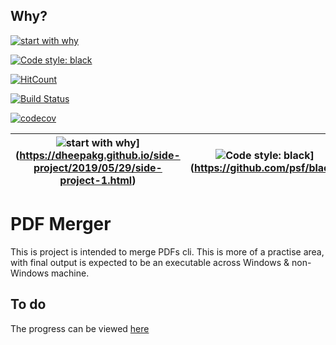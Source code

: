 ## Why?

[![start with why](https://img.shields.io/badge/start%20with-why%3F-brightgreen.svg?style=flat)](https://dheepakg.github.io/side-project/2019/05/29/side-project-1.html)

[![Code style: black](https://img.shields.io/badge/code%20style-black-000000.svg)](https://github.com/psf/black)

[![HitCount](http://hits.dwyl.com/dheepakg/pdfMerge/Project1.svg)](http://hits.dwyl.com/dheepakg/pdfMerge/Project1)

[![Build Status](https://travis-ci.org/dheepakg/pdfmerge.svg?branch=master)](https://travis-ci.org/dheepakg/pdfmerge)

[![codecov](https://codecov.io/gh/dheepakg/pdfmerge/branch/master/graph/badge.svg)](https://codecov.io/gh/dheepakg/pdfmerge)

| ![start with why](https://img.shields.io/badge/start%20with-why%3F-brightgreen.svg?style=flat)](https://dheepakg.github.io/side-project/2019/05/29/side-project-1.html) | ![Code style: black](https://img.shields.io/badge/code%20style-black-000000.svg)](https://github.com/psf/black) | ![HitCount](http://hits.dwyl.com/dheepakg/pdfMerge/Project1.svg)](http://hits.dwyl.com/dheepakg/pdfMerge/Project1) | ![Build Status](https://travis-ci.org/dheepakg/pdfmerge.svg?branch=master)](https://travis-ci.org/dheepakg/pdfmerge) | ![codecov](https://codecov.io/gh/dheepakg/pdfmerge/branch/master/graph/badge.svg)](https://codecov.io/gh/dheepakg/pdfmerge) |
| ----------------------------------------------------------------------------------------------------------------------------------------------------------------------- | --------------------------------------------------------------------------------------------------------------- | ------------------------------------------------------------------------------------------------------------------ | -------------------------------------------------------------------------------------------------------------------- | --------------------------------------------------------------------------------------------------------------------------- |


# PDF Merger

This is project is intended to merge PDFs cli. This is more of a practise area, with final output is expected to be an executable across Windows & non-Windows machine.

## To do

The progress can be viewed [here](https://github.com/dheepakg/pdfmerge/projects/1)
